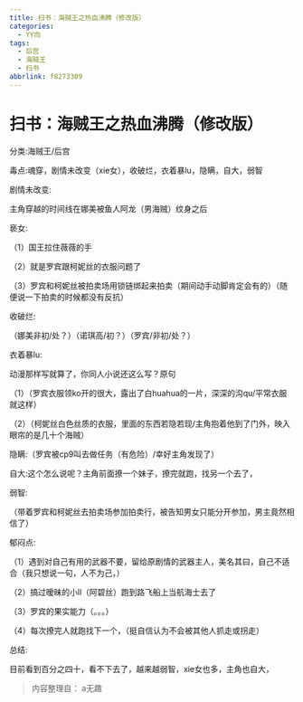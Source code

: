 ```yaml
---
title: 扫书：海贼王之热血沸腾（修改版）
categories:
  - YY向
tags:
  - 后宫
  - 海贼王
  - 扫书
abbrlink: f8273309
---
```

# 扫书：海贼王之热血沸腾（修改版）
分类:海贼王/后宫

毒点:魂穿，剧情未改变（xie女），收破烂，衣着暴lu，隐瞒，自大，弱智

剧情未改变:

主角穿越的时间线在娜美被鱼人阿龙（男海贼）纹身之后

亵女:

（1）国王拉住薇薇的手

（2）就是罗宾跟柯妮丝的衣服问题了

（3）罗宾和柯妮丝被拍卖场用锁链绑起来拍卖（期间动手动脚肯定会有的）（随便说一下拍卖的时候都没有反抗）

收破烂:

（娜美非初/处？）（诺琪高/初？）（罗宾/非初/处？）

衣着暴lu:

动漫那样写就算了，你同人小说还这么写？原句

（1）（罗宾衣服领ko开的很大，露出了白huahua的一片，深深的沟qu/平常衣服就这样）

（2）（柯妮丝白色丝质的衣服，里面的东西若隐若现/主角抱着他到了门外，映入眼帘的是几十个海贼）

隐瞒:（罗宾被cp9叫去做任务（有危险）/幸好主角发现了）

自大:这个怎么说呢？主角前面撩一个妹子，撩完就跑，找另一个去了，

弱智:

（带着罗宾和柯妮丝去拍卖场参加拍卖行，被告知男女只能分开参加，男主竟然相信了）

郁闷点:

（1）遇到对自己有用的武器不要，留给原剧情的武器主人，美名其曰，自己不适合（我只想说一句，人不为己，）

（2）搞过暧昧的小ll（阿碧丝）跑到路飞船上当航海士去了

（3）罗宾的果实能力（。。。）

（4）每次撩完人就跑找下一个，（挺自信认为不会被其他人抓走或拐走）

总结:

目前看到百分之四十，看不下去了，越来越弱智，xie女也多，主角也自大，


> 内容整理自： a无趣